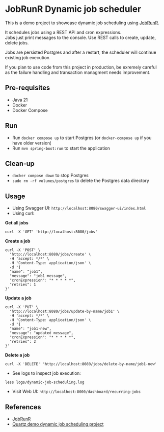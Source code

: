 # JobRunR Dynamic job scheduler

This is a demo project to showcase dynamic job scheduling using [JobRunR](https://www.jobrunr.io/en/).

It schedules jobs using a REST API and cron expressions.  
Jobs just print messages to the console.
Use REST calls to create, update, delete jobs.  

Jobs are persisted Postgres and after a restart, the scheduler will continue existing job execution.  

If you plan to use code from this project in production, be exremely careful as the failure handling and transaction managment needs improvement.  

## Pre-requisites

- Java 21  
- Docker  
- Docker Compose  

## Run

- Run `docker compose up` to start Postgres (or `docker-compose up` if you have older version)
- Run `mvn spring-boot:run` to start the application

## Clean-up
- `docker compose down` to stop Postgres
- `sudo rm -rf volumes/postgres` to delete the Postgres data directory

## Usage

- Using Swagger UI: `http://localhost:8080/swagger-ui/index.html`
- Using curl:

**Get all jobs**
```shell
curl -X 'GET' 'http://localhost:8080/jobs'
```

**Create a job**
```shell
curl -X 'POST' \
  'http://localhost:8080/jobs/create' \
  -H 'accept: */*' \
  -H 'Content-Type: application/json' \
  -d '{
  "name": "job1",
  "message": "job1 message",
  "cronExpression": "* * * * *",
  "retries": 1
}'
```

**Update a job**
```shell
curl -X 'PUT' \
  'http://localhost:8080/jobs/update-by-name/job1' \
  -H 'accept: */*' \
  -H 'Content-Type: application/json' \
  -d '{
  "name": "job1-new",
  "message": "updated message",
  "cronExpression": "* * * * *",
  "retries": 2
}'
```

**Delete a job**
```shell
curl -X 'DELETE' 'http://localhost:8080/jobs/delete-by-name/job1-new' 
```


- See logs to inspect job execution:
```shell
less logs/dynamic-job-scheduling.log
```

- Visit Web UI: `http://localhost:8000/dashboard/recurring-jobs`



## References
- [JobRunR](https://www.jobrunr.io/en/)
- [Quartz demo dynamic job scheduling project](https://github.com/sanjay035/Dynamic-Job-Scheduler)
